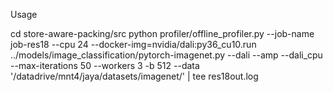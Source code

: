 Usage


cd store-aware-packing/src
python profiler/offline_profiler.py --job-name job-res18 --cpu 24 --docker-img=nvidia/dali:py36_cu10.run ../models/image_classification/pytorch-imagenet.py --dali --amp --dali_cpu --max-iterations 50 --workers 3 -b 512 --data '/datadrive/mnt4/jaya/datasets/imagenet/' | tee res18out.log

